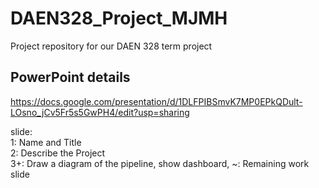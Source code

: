 # DAEN328_Project_MJMH
Project repository for our DAEN 328 term project

## PowerPoint details
  https://docs.google.com/presentation/d/1DLFPIBSmvK7MP0EPkQDult-LOsno_jCv5Fr5s5GwPH4/edit?usp=sharing
  
slide:  
1: Name and Title  
2: Describe the Project  
3+: Draw a diagram of the pipeline, show dashboard,
~: Remaining work slide 


